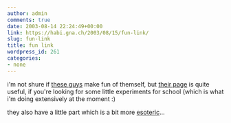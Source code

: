 ```yaml
---
author: admin
comments: true
date: 2003-08-14 22:24:49+00:00
link: https://habi.gna.ch/2003/08/15/fun-link/
slug: fun-link
title: fun link
wordpress_id: 261
categories:
- none
---
```


i'm not shure if [these guys](http://www.hcrs.at/BILDER/HCRS.JPG) make fun of themself, but [their page](http://www.hcrs.at/) is quite useful, if you're looking for some little experiments for school (which is what i'm doing extensively at the moment :)

they also have a little part which is a bit more [esoteric](http://www.hcrs.at/ESOMAIN.HTM)...

